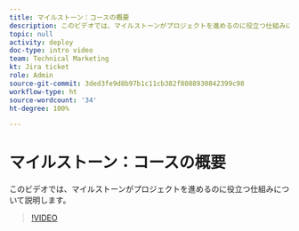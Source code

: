 ```yaml
---
title: マイルストーン：コースの概要
description: このビデオでは、マイルストーンがプロジェクトを進めるのに役立つ仕組みについて説明します。
topic: null
activity: deploy
doc-type: intro video
team: Technical Marketing
kt: Jira ticket
role: Admin
source-git-commit: 3ded3fe9d8b97b1c11cb382f8088930842399c98
workflow-type: ht
source-wordcount: '34'
ht-degree: 100%

---
```


# マイルストーン：コースの概要

このビデオでは、マイルストーンがプロジェクトを進めるのに役立つ仕組みについて説明します。

>[!VIDEO](https://video.tv.adobe.com/v/335203/?quality=12)
